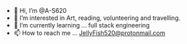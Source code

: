 - 👋 Hi, I’m @A-S620
- 👀 I’m interested in Art, reading, volunteering and travelling.
- 🌱 I’m currently learning ... full stack engineering
- 📫 How to reach me ... JellyFish520@protonmail.com

<!---
A-S620/A-S620 is a ✨ special ✨ repository because its `README.md` (this file) appears on your GitHub profile.
You can click the Preview link to take a look at your changes.
--->
